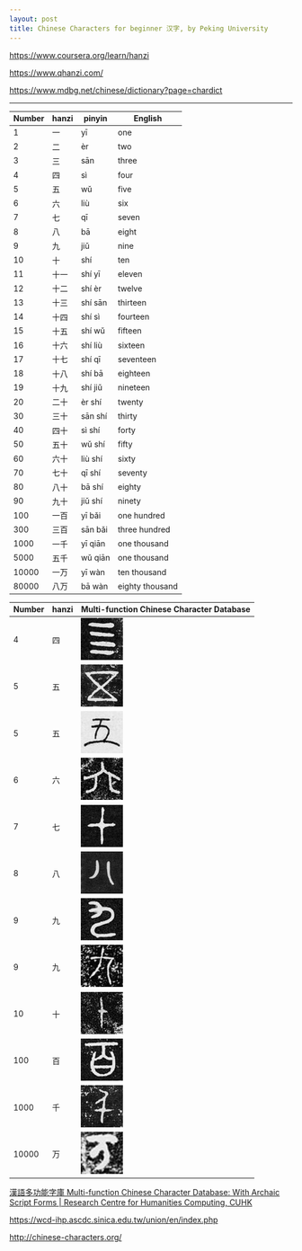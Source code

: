 ```yaml
---
layout: post
title: Chinese Characters for beginner 汉字, by Peking University
---
```


<https://www.coursera.org/learn/hanzi>

<https://www.qhanzi.com/>

<https://www.mdbg.net/chinese/dictionary?page=chardict>

---

<table>
<thead>
  <tr>
    <th>Number</th>
    <th>hanzi</th>
    <th>pinyin</th>
    <th>English</th>
  </tr>
</thead>
<tbody>
  <tr>
    <td>1</td>
    <td>一</td>
    <td>yī</td>
    <td>one</td>
  </tr>
  <tr>
    <td>2</td>
    <td>二</td>
    <td>èr</td>
    <td>two</td>
  </tr>
  <tr>
    <td>3</td>
    <td>三</td>
    <td>sān</td>
    <td>three</td>
  </tr>
  <tr>
    <td>4</td>
    <td>四</td>
    <td>sì</td>
    <td>four</td>
  </tr>
  <tr>
    <td>5</td>
    <td>五</td>
    <td>wǔ</td>
    <td>five</td>
  </tr>
  <tr>
    <td>6</td>
    <td>六</td>
    <td>liù</td>
    <td>six</td>
  </tr>
  <tr>
    <td>7</td>
    <td>七</td>
    <td>qī</td>
    <td>seven</td>
  </tr>
  <tr>
    <td>8</td>
    <td>八</td>
    <td>bā</td>
    <td>eight</td>
  </tr>
  <tr>
    <td>9</td>
    <td>九</td>
    <td>jiǔ</td>
    <td>nine</td>
  </tr>
  <tr>
    <td>10</td>
    <td>十</td>
    <td>shí</td>
    <td>ten</td>
  </tr>
  <tr>
    <td>11</td>
    <td>十一</td>
    <td>shí yī</td>
    <td>eleven</td>
  </tr>
  <tr>
    <td>12</td>
    <td>十二</td>
    <td>shí èr</td>
    <td>twelve</td>
  </tr>
  <tr>
    <td>13</td>
    <td>十三</td>
    <td>shí sān</td>
    <td>thirteen</td>
  </tr>
  <tr>
    <td>14</td>
    <td>十四</td>
    <td>shí sì</td>
    <td>fourteen</td>
  </tr>
  <tr>
    <td>15</td>
    <td>十五</td>
    <td>shí wǔ</td>
    <td>fifteen</td>
  </tr>
  <tr>
    <td>16</td>
    <td>十六</td>
    <td>shí liù</td>
    <td>sixteen</td>
  </tr>
  <tr>
    <td>17</td>
    <td>十七</td>
    <td>shí qī</td>
    <td>seventeen</td>
  </tr>
  <tr>
    <td>18</td>
    <td>十八</td>
    <td>shí bā</td>
    <td>eighteen</td>
  </tr>
  <tr>
    <td>19</td>
    <td>十九</td>
    <td>shí jiǔ</td>
    <td>nineteen</td>
  </tr>
  <tr>
    <td>20</td>
    <td>二十</td>
    <td>èr shí</td>
    <td>twenty</td>
  </tr>
  <tr>
    <td>30</td>
    <td>三十</td>
    <td>sān shí</td>
    <td>thirty</td>
  </tr>
  <tr>
    <td>40</td>
    <td>四十</td>
    <td>sì shí</td>
    <td>forty</td>
  </tr>
  <tr>
    <td>50</td>
    <td>五十</td>
    <td>wǔ shí</td>
    <td>fifty</td>
  </tr>
  <tr>
    <td>60</td>
    <td>六十</td>
    <td>liù shí</td>
    <td>sixty</td>
  </tr>
  <tr>
    <td>70</td>
    <td>七十</td>
    <td>qī shí</td>
    <td>seventy</td>
  </tr>
  <tr>
    <td>80</td>
    <td>八十</td>
    <td>bā shí</td>
    <td>eighty</td>
  </tr>
  <tr>
    <td>90</td>
    <td>九十</td>
    <td>jiǔ shí</td>
    <td>ninety</td>
  </tr>
  <tr>
    <td>100</td>
    <td>一百</td>
    <td>yī bǎi</td>
    <td>one hundred</td>
  </tr>
  <tr>
    <td>300</td>
    <td>三百</td>
    <td>sān bǎi</td>
    <td>three hundred</td>
  </tr>
  <tr>
    <td>1000</td>
    <td>一千</td>
    <td>yī qiān</td>
    <td>one thousand</td>
  </tr>
  <tr>
    <td>5000</td>
    <td>五千</td>
    <td>wǔ qiān</td>
    <td>one thousand</td>
  </tr>
  <tr>
    <td>10000</td>
    <td>一万</td>
    <td>yī wàn</td>
    <td>ten thousand</td>
  </tr>
  <tr>
    <td>80000</td>
    <td>八万</td>
    <td>bā wàn</td>
    <td>eighty thousand</td>
  </tr>
</tbody>
</table>

<table>
<thead>
  <tr>
    <th>Number</th>
    <th>hanzi</th>
    <th>Multi-function Chinese Character Database</th>
  </tr>
</thead>
<tbody>
  <tr>
    <td>4</td>
    <td>四</td>
    <td><a href="https://humanum.arts.cuhk.edu.hk//Lexis/lexi-mf/bronzePiece.php?piece=四"><img src="/assets/CHANT/CHANT4166.jfif"></a></td>
  </tr>
  <tr>
    <td>5</td>
    <td>五</td>
    <td><a href="https://humanum.arts.cuhk.edu.hk/Lexis/lexi-mf/bronzePiece.php?piece=五"><img src="/assets/CHANT/CHANT3026.jfif"></a></td>
  </tr>
  <tr>
    <td>5</td>
    <td>五</td>
    <td><a href="https://humanum.arts.cuhk.edu.hk/Lexis/lexi-mf/bronzePiece.php?piece=五"><img src="/assets/CHANT/CHANT10353.jfif"></a></td>
  </tr>
  <tr>
    <td>6</td>
    <td>六</td>
    <td><a href="https://humanum.arts.cuhk.edu.hk/Lexis/lexi-mf/bronzePiece.php?piece=六"><img src="/assets/CHANT/CHANT4047.jfif"></a></td>
  </tr>
  <tr>
    <td>7</td>
    <td>七</td>
    <td><a href="https://humanum.arts.cuhk.edu.hk/Lexis/lexi-mf/bronzePiece.php?piece=七"><img src="/assets/CHANT/CHANT2821.jfif"></a></td>
  </tr>
  <tr>
    <td>8</td>
    <td>八</td>
    <td><a href="https://humanum.arts.cuhk.edu.hk/Lexis/lexi-mf/bronzePiece.php?piece=八"><img src="/assets/CHANT/CHANT106.jfif"></a></td>
  </tr>
  <tr>
    <td>9</td>
    <td>九</td>
    <td><a href="https://humanum.arts.cuhk.edu.hk/Lexis/lexi-mf/bronzePiece.php?piece=九"><img src="/assets/CHANT/CHANT9726.jfif"></a></td>
  </tr>
  <tr>
    <td>9</td>
    <td>九</td>
    <td><a href="https://humanum.arts.cuhk.edu.hk/Lexis/lexi-mf/bronzePiece.php?piece=九"><img src="/assets/CHANT/CHANT9693.jfif"></a></td>
  </tr>
  <tr>
    <td>10</td>
    <td>十</td>
    <td><a href="https://humanum.arts.cuhk.edu.hk/Lexis/lexi-mf/bronzePiece.php?piece=十"><img src="/assets/CHANT/CHANT114.jfif"></a></td>
  </tr>
  <tr>
    <td>100</td>
    <td>百</td>
    <td><a href="https://humanum.arts.cuhk.edu.hk/Lexis/lexi-mf/bronzePiece.php?piece=百"><img src="/assets/CHANT/CHANT4235.jfif"></a></td>
  </tr>
  <tr>
    <td>1000</td>
    <td>千</td>
    <td><a href="https://humanum.arts.cuhk.edu.hk/Lexis/lexi-mf/bronzePiece.php?piece=千"><img src="/assets/CHANT/CHANT2768.jfif"></a></td>
  </tr>
  <tr>
    <td>10000</td>
    <td>万</td>
    <td><a href="https://humanum.arts.cuhk.edu.hk/Lexis/lexi-mf/bronzePiece.php?piece=万"><img src="/assets/CHANT/CHANT11267.jfif"></a></td>
  </tr>
</tbody>
</table>

[漢語多功能字庫 Multi-function Chinese Character Database: With Archaic Script Forms \| Research Centre for Humanities Computing, CUHK](https://humanum.arts.cuhk.edu.hk//Lexis/lexi-mf/)

<https://wcd-ihp.ascdc.sinica.edu.tw/union/en/index.php>

<http://chinese-characters.org/>

